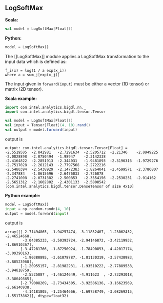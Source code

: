 ## LogSoftMax ##

**Scala:**
```scala
val model = LogSoftMax[Float]()
```
**Python:**
```python
model = LogSoftMax()
```

The [[LogSoftMax]] module applies a LogSoftMax transformation to the input data
which is defined as:
```
f_i(x) = log(1 / a exp(x_i))
where a = sum_j[exp(x_j)]
```
The input given in `forward(input)` must be either
a vector (1D tensor) or matrix (2D tensor).

**Scala example:**
```scala
import com.intel.analytics.bigdl.nn._
import com.intel.analytics.bigdl.tensor.Tensor

val model = LogSoftMax[Float]()
val input = Tensor[Float](4, 10).rand()
val output = model.forward(input)
```
output is
```
output: com.intel.analytics.bigdl.tensor.Tensor[Float] = 
-2.5519505	-2.842981	-2.7291634	-2.5205712	-2.21346	-2.0949225	-2.0828898	-2.0750494	-1.98947	-2.3142338	
-2.4164822	-2.2851913	-2.344031	-1.9481893	-2.3196316	-1.9729276	-2.7517028	-2.2612143	-2.7797568	-2.2722216	
-2.5480394	-2.5438929	-2.1472383	-1.8264041	-2.4599571	-2.3786807	-2.347884	-1.8615696	-2.6476033	-2.726078	
-2.2741008	-2.0731382	-2.500853	-2.3554156	-2.2530231	-2.014162	-2.5651312	-2.1602802	-2.4301133	-2.5808542	
[com.intel.analytics.bigdl.tensor.DenseTensor of size 4x10]
```

**Python example:**
```python
model = LogSoftMax()
input = np.random.randn(4, 10)
output = model.forward(input)
```
output is
```
array([[-2.71494865, -1.94257474, -3.11852407, -1.23062432, -2.46524668,
        -3.04385233, -2.50393724, -2.94146872, -3.42119932, -1.86910367],
       [-3.47281766, -1.87250924, -1.78490853, -4.42017174, -3.09390163,
        -1.90380895, -3.61078787, -1.01130319, -3.57430983, -3.80523968],
       [-1.20955157, -2.81982231, -1.93510222, -2.77889538, -3.94818759,
        -2.5525887 , -1.46124649, -4.911623  , -2.73293018, -3.38049865],
       [-2.79008269, -2.73434305, -3.92586136, -3.16623569, -2.66140938,
        -4.14181805, -1.25464666, -1.69758749, -3.08269215, -1.55173862]], dtype=float32)
```
